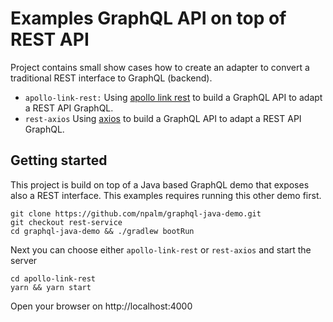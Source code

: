 # Examples GraphQL API on top of REST API

Project contains small show cases how to create an adapter to convert a traditional REST interface to GraphQL (backend). 
- `apollo-link-rest:` Using [apollo link rest](https://www.apollographql.com/docs/link/links/rest/) to build a GraphQL API to adapt a REST API GraphQL.
- `rest-axios` Using [axios](https://github.com/axios/axios)  to build a GraphQL API to adapt a REST API GraphQL.

## Getting started
This project is build on top of a Java based GraphQL demo that exposes also a REST interface. This examples requires running this other demo first.

```
git clone https://github.com/npalm/graphql-java-demo.git
git checkout rest-service
cd graphql-java-demo && ./gradlew bootRun
```

Next you can choose either `apollo-link-rest` or `rest-axios` and start the server
```
cd apollo-link-rest
yarn && yarn start
```

Open your browser on http://localhost:4000

